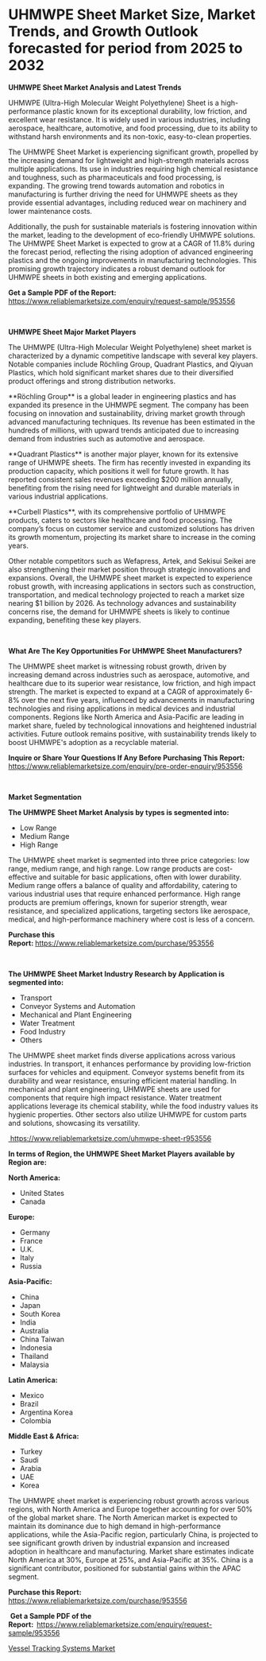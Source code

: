 <p><h1>UHMWPE Sheet Market Size, Market Trends, and Growth Outlook forecasted for period from 2025 to 2032</h1></p><p><strong>UHMWPE Sheet Market Analysis and Latest Trends</strong></p>
<p><p>UHMWPE (Ultra-High Molecular Weight Polyethylene) Sheet is a high-performance plastic known for its exceptional durability, low friction, and excellent wear resistance. It is widely used in various industries, including aerospace, healthcare, automotive, and food processing, due to its ability to withstand harsh environments and its non-toxic, easy-to-clean properties.</p><p>The UHMWPE Sheet Market is experiencing significant growth, propelled by the increasing demand for lightweight and high-strength materials across multiple applications. Its use in industries requiring high chemical resistance and toughness, such as pharmaceuticals and food processing, is expanding. The growing trend towards automation and robotics in manufacturing is further driving the need for UHMWPE sheets as they provide essential advantages, including reduced wear on machinery and lower maintenance costs.</p><p>Additionally, the push for sustainable materials is fostering innovation within the market, leading to the development of eco-friendly UHMWPE solutions. The UHMWPE Sheet Market is expected to grow at a CAGR of 11.8% during the forecast period, reflecting the rising adoption of advanced engineering plastics and the ongoing improvements in manufacturing technologies. This promising growth trajectory indicates a robust demand outlook for UHMWPE sheets in both existing and emerging applications.</p></p>
<p><strong>Get a Sample PDF of the Report:&nbsp;</strong> <a href="https://www.reliablemarketsize.com/enquiry/request-sample/953556?utm_campaign=3185&utm_medium=2&utm_source=Github&utm_content=ia&utm_term=07032025&utm_id=uhmwpe-sheet">https://www.reliablemarketsize.com/enquiry/request-sample/953556</a></p>
<p>&nbsp;</p>
<p><strong>UHMWPE Sheet Major Market Players</strong></p>
<p><p>The UHMWPE (Ultra-High Molecular Weight Polyethylene) sheet market is characterized by a dynamic competitive landscape with several key players. Notable companies include Röchling Group, Quadrant Plastics, and Qiyuan Plastics, which hold significant market shares due to their diversified product offerings and strong distribution networks.</p><p>**Röchling Group** is a global leader in engineering plastics and has expanded its presence in the UHMWPE segment. The company has been focusing on innovation and sustainability, driving market growth through advanced manufacturing techniques. Its revenue has been estimated in the hundreds of millions, with upward trends anticipated due to increasing demand from industries such as automotive and aerospace.</p><p>**Quadrant Plastics** is another major player, known for its extensive range of UHMWPE sheets. The firm has recently invested in expanding its production capacity, which positions it well for future growth. It has reported consistent sales revenues exceeding $200 million annually, benefiting from the rising need for lightweight and durable materials in various industrial applications.</p><p>**Curbell Plastics**, with its comprehensive portfolio of UHMWPE products, caters to sectors like healthcare and food processing. The company’s focus on customer service and customized solutions has driven its growth momentum, projecting its market share to increase in the coming years.</p><p>Other notable competitors such as Wefapress, Artek, and Sekisui Seikei are also strengthening their market position through strategic innovations and expansions. Overall, the UHMWPE sheet market is expected to experience robust growth, with increasing applications in sectors such as construction, transportation, and medical technology projected to reach a market size nearing $1 billion by 2026. As technology advances and sustainability concerns rise, the demand for UHMWPE sheets is likely to continue expanding, benefiting these key players.</p></p>
<p>&nbsp;</p>
<p><strong>What Are The Key Opportunities For UHMWPE Sheet Manufacturers?</strong></p>
<p><p>The UHMWPE sheet market is witnessing robust growth, driven by increasing demand across industries such as aerospace, automotive, and healthcare due to its superior wear resistance, low friction, and high impact strength. The market is expected to expand at a CAGR of approximately 6-8% over the next five years, influenced by advancements in manufacturing technologies and rising applications in medical devices and industrial components. Regions like North America and Asia-Pacific are leading in market share, fueled by technological innovations and heightened industrial activities. Future outlook remains positive, with sustainability trends likely to boost UHMWPE's adoption as a recyclable material.</p></p>
<p><strong>Inquire or Share Your Questions If Any Before Purchasing This Report:</strong> <a href="https://www.reliablemarketsize.com/enquiry/pre-order-enquiry/953556?utm_campaign=3185&utm_medium=2&utm_source=Github&utm_content=ia&utm_term=07032025&utm_id=uhmwpe-sheet">https://www.reliablemarketsize.com/enquiry/pre-order-enquiry/953556</a></p>
<p>&nbsp;</p>
<p><strong>Market Segmentation</strong></p>
<p><strong>The UHMWPE Sheet Market Analysis by types is segmented into:</strong></p>
<p><ul><li>Low Range</li><li>Medium Range</li><li>High Range</li></ul></p>
<p><p>The UHMWPE sheet market is segmented into three price categories: low range, medium range, and high range. Low range products are cost-effective and suitable for basic applications, often with lower durability. Medium range offers a balance of quality and affordability, catering to various industrial uses that require enhanced performance. High range products are premium offerings, known for superior strength, wear resistance, and specialized applications, targeting sectors like aerospace, medical, and high-performance machinery where cost is less of a concern.</p></p>
<p><strong>Purchase this Report:&nbsp;</strong><a href="https://www.reliablemarketsize.com/purchase/953556?utm_campaign=3185&utm_medium=2&utm_source=Github&utm_content=ia&utm_term=07032025&utm_id=uhmwpe-sheet">https://www.reliablemarketsize.com/purchase/953556</a></p>
<p>&nbsp;</p>
<p><strong>The UHMWPE Sheet Market Industry Research by Application is segmented into:</strong></p>
<p><ul><li>Transport</li><li>Conveyor Systems and Automation</li><li>Mechanical and Plant Engineering</li><li>Water Treatment</li><li>Food Industry</li><li>Others</li></ul></p>
<p><p>The UHMWPE sheet market finds diverse applications across various industries. In transport, it enhances performance by providing low-friction surfaces for vehicles and equipment. Conveyor systems benefit from its durability and wear resistance, ensuring efficient material handling. In mechanical and plant engineering, UHMWPE sheets are used for components that require high impact resistance. Water treatment applications leverage its chemical stability, while the food industry values its hygienic properties. Other sectors also utilize UHMWPE for custom parts and solutions, showcasing its versatility.</p></p>
<p><a href="https://www.reliablemarketsize.com/uhmwpe-sheet-r953556?utm_campaign=3185&utm_medium=2&utm_source=Github&utm_content=ia&utm_term=07032025&utm_id=uhmwpe-sheet">&nbsp;https://www.reliablemarketsize.com/uhmwpe-sheet-r953556</a></p>
<p><strong>In terms of Region, the UHMWPE Sheet Market Players available by Region are:</strong></p>
<p>
    <p> <strong> North America: </strong>
        <ul>
            <li>United States</li>
            <li>Canada</li>
        </ul>
        </p> 
    <p> <strong> Europe: </strong>
        <ul>
            <li>Germany</li>
            <li>France</li>
            <li>U.K.</li>
            <li>Italy</li>
            <li>Russia</li>
        </ul>
        </p> 
    <p> <strong> Asia-Pacific: </strong>
        <ul>
            <li>China</li>
            <li>Japan</li>
            <li>South Korea</li>
            <li>India</li>
            <li>Australia</li>
            <li>China Taiwan</li>
            <li>Indonesia</li>
            <li>Thailand</li>
            <li>Malaysia</li>
        </ul>
        </p> 
    <p> <strong> Latin America: </strong>
        <ul>
            <li>Mexico</li>
            <li>Brazil</li>
            <li>Argentina Korea</li>
            <li>Colombia</li>
        </ul>
        </p> 
    <p> <strong> Middle East & Africa: </strong>
        <ul>
            <li>Turkey</li>
            <li>Saudi</li>
            <li>Arabia</li>
            <li>UAE</li>
            <li>Korea</li>
        </ul>
    </p>
    </p>
<p><p>The UHMWPE sheet market is experiencing robust growth across various regions, with North America and Europe together accounting for over 50% of the global market share. The North American market is expected to maintain its dominance due to high demand in high-performance applications, while the Asia-Pacific region, particularly China, is projected to see significant growth driven by industrial expansion and increased adoption in healthcare and manufacturing. Market share estimates indicate North America at 30%, Europe at 25%, and Asia-Pacific at 35%. China is a significant contributor, positioned for substantial gains within the APAC segment.</p></p>
<p><strong>Purchase this Report: </strong><a href="https://www.reliablemarketsize.com/purchase/953556?utm_campaign=3185&utm_medium=2&utm_source=Github&utm_content=ia&utm_term=07032025&utm_id=uhmwpe-sheet">https://www.reliablemarketsize.com/purchase/953556</a></p>
<p>&nbsp;<strong>Get a Sample PDF of the Report:&nbsp;&nbsp;</strong><a href="https://www.reliablemarketsize.com/enquiry/request-sample/953556?utm_campaign=3185&utm_medium=2&utm_source=Github&utm_content=ia&utm_term=07032025&utm_id=uhmwpe-sheet">https://www.reliablemarketsize.com/enquiry/request-sample/953556</a></p>
<p><strong></strong></p>
<p><p><a href="https://github.com/ivvrgibi/Market-Research-Report-List-1/blob/main/vessel-tracking-systems-market.md?utm_campaign=3185&utm_medium=2&utm_source=Github&utm_content=ia&utm_term=07032025&utm_id=uhmwpe-sheet">Vessel Tracking Systems Market</a></p></p>